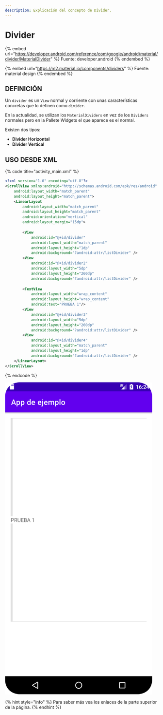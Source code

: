 ```yaml
---
description: Explicación del concepto de Divider.
---
```


# Divider

{% embed url="https://developer.android.com/reference/com/google/android/material/divider/MaterialDivider" %}
Fuente: developer.android
{% endembed %}

{% embed url="https://m2.material.io/components/dividers" %}
Fuente: material design
{% endembed %}

## DEFINICIÓN

Un `divider` es un `View` normal y corriente con unas características concretas que lo definen como `divider`.&#x20;

En la actualidad, se utilizan los `MaterialDividers` en vez de los `Dividers` normales pero en la Pallete Widgets el que aparece es el normal.

Existen dos tipos:

* **Divider Horizontal**
* **Divider Vertical**

## USO DESDE XML

{% code title="activity_main.xml" %}
```xml
<?xml version="1.0" encoding="utf-8"?>
<ScrollView xmlns:android="http://schemas.android.com/apk/res/android"
    android:layout_width="match_parent"
    android:layout_height="match_parent">
    <LinearLayout
        android:layout_width="match_parent"
        android:layout_height="match_parent"
        android:orientation="vertical"
        android:layout_margin="15dp">

        <View
            android:id="@+id/divider"
            android:layout_width="match_parent"
            android:layout_height="1dp"
            android:background="?android:attr/listDivider" />
        <View
            android:id="@+id/divider2"
            android:layout_width="5dp"
            android:layout_height="260dp"
            android:background="?android:attr/listDivider" />

        <TextView
            android:layout_width="wrap_content"
            android:layout_height="wrap_content"
            android:text="PRUEBA 1"/>
        <View
            android:id="@+id/divider3"
            android:layout_width="5dp"
            android:layout_height="260dp"
            android:background="?android:attr/listDivider" />
        <View
            android:id="@+id/divider4"
            android:layout_width="match_parent"
            android:layout_height="1dp"
            android:background="?android:attr/listDivider" />
    </LinearLayout>
</ScrollView>
```
{% endcode %}

&#x20;                                         ![](<../../../../.gitbook/assets/image (33).png>)

{% hint style="info" %}
Para saber más vea los enlaces de la parte superior de la página.
{% endhint %}
